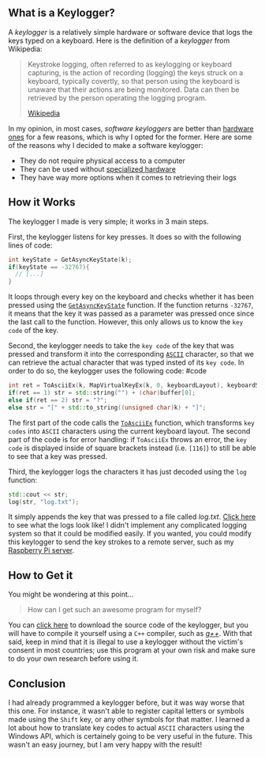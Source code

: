 ## What is a Keylogger?

A _keylogger_ is a relatively simple hardware or software device that logs the keys typed on a keyboard. Here is the definition of a _keylogger_ from Wikipedia:

> Keystroke logging, often referred to as keylogging or keyboard capturing, is the action of recording (logging) the keys struck on a keyboard, typically covertly, so that person using the keyboard is unaware that their actions are being monitored. Data can then be retrieved by the person operating the logging program.
>
> [Wikipedia](https://en.wikipedia.org/wiki/Keystroke_logging)

In my opinion, in most cases, _software keyloggers_ are better than [hardware ones](https://en.wikipedia.org/wiki/Hardware_keylogger) for a few reasons, which is why I opted for the former. Here are some of the reasons why I decided to make a software keylogger:

- They do not require physical access to a computer
- They can be used without [specialized hardware](https://en.wikipedia.org/wiki/Hardware_keylogger)
- They have way more options when it comes to retrieving their logs

## How it Works

The keylogger I made is very simple; it works in 3 main steps.

First, the keylogger listens for key presses. It does so with the following lines of code:

```C++
int keyState = GetAsyncKeyState(k);
if(keyState == -32767){
  // [...]
}
```

It loops through every key on the keyboard and checks whether it has been pressed using the [`GetAsyncKeyState`](https://docs.microsoft.com/en-us/windows/win32/api/winuser/nf-winuser-getasynckeystate) function. If the function returns `-32767`, it means that the key it was passed as a parameter was pressed once since the last call to the function. However, this only allows us to know the `key code` of the key.

Second, the keylogger needs to take the `key code` of the key that was pressed and transform it into the corresponding [`ASCII`](http://www.asciitable.com/) character, so that we can retrieve the actual character that was typed insted of its `key code`. In order to do so, the keylogger uses the following code:
#code

```C++
int ret = ToAsciiEx(k, MapVirtualKeyEx(k, 0, keyboardLayout), keyboardState, buffer, 0, keyboardLayout);
if(ret == 1) str = std::string("") + (char)buffer[0];
else if(ret == 2) str = "?";
else str = "[" + std::to_string((unsigned char)k) + "]";
```

The first part of the code calls the [`ToAsciiEx`](https://docs.microsoft.com/en-us/windows/win32/api/winuser/nf-winuser-toasciiex) function, which transforms `key codes` into `ASCII` characters using the current keyboard layout. The second part of the code is for error handling: if `ToAsciiEx` throws an error, the `key code` is displayed inside of square brackets instead (i.e. `[116]`) to still be able to see that a key was pressed.

Third, the keylogger logs the characters it has just decoded using the `log` function:

```C++
std::cout << str;
log(str, "log.txt");
```

It simply appends the key that was pressed to a file called _log.txt_. [Click here](./log.txt) to see what the logs look like! I didn't implement any complicated logging system so that it could be modified easily. If you wanted, you could modify this keylogger to send the key strokes to a remote server, such as my [Raspberry Pi server](../Raspberry-Pi-Server).

## How to Get it

You might be wondering at this point...

> How can I get such an awesome program for myself?

You can [click here](./New/main.cpp) to download the source code of the keylogger, but you will have to compile it yourself using a `C++` compiler, such as _[g++](https://www.cs.bu.edu/fac/gkollios/cs113/Usingg++.html)_. With that said, keep in mind that it is illegal to use a keylogger without the victim's consent in most countries; use this program at your own risk and make sure to do your own research before using it.

## Conclusion

I had already programmed a keylogger before, but it was way worse that this one. For instance, it wasn't able to register capital letters or symbols made using the `Shift` key, or any other symbols for that matter. I learned a lot about how to translate key codes to actual `ASCII` characters using the Windows API, which is certainely going to be very useful in the future. This wasn't an easy journey, but I am very happy with the result!

